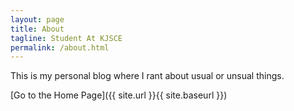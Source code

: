 ```yaml
---
layout: page
title: About
tagline: Student At KJSCE
permalink: /about.html
---
```


This is my personal blog where I rant about usual or unsual things.



[Go to the Home Page]({{ site.url }}{{ site.baseurl }})
